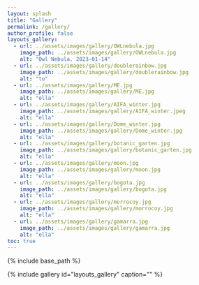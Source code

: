 ```yaml
---
layout: splash
title: "Gallery"
permalink: /gallery/
author_profile: false
layouts_gallery:
  - url: ../assets/images/gallery/OWLnebula.jpg
    image_path: ../assets/images/gallery/OWLnebula.jpg
    alt: "Owl Nebula. 2023-01-14"
  - url: ../assets/images/gallery/doublerainbow.jpg
    image_path: ../assets/images/gallery/doublerainbow.jpg
    alt: "tu"
  - url: ../assets/images/gallery/ME.jpg
    image_path: ../assets/images/gallery/ME.jpg
    alt: "ella"
  - url: ../assets/images/gallery/AIFA_winter.jpg
    image_path: ../assets/images/gallery/AIFA_winter.jpeg
    alt: "ella"
  - url: ../assets/images/gallery/Dome_winter.jpg
    image_path: ../assets/images/gallery/Dome_winter.jpg
    alt: "ella"
  - url: ../assets/images/gallery/botanic_garten.jpg
    image_path: ../assets/images/gallery/botanic_garten.jpg
    alt: "ella"
  - url: ../assets/images/gallery/moon.jpg
    image_path: ../assets/images/gallery/moon.jpg
    alt: "ella"
  - url: ../assets/images/gallery/bogota.jpg
    image_path: ../assets/images/gallery/bogota.jpg
    alt: "ella"
  - url: ../assets/images/gallery/morrocoy.jpg
    image_path: ../assets/images/gallery/morrocoy.jpg
    alt: "ella"
  - url: ../assets/images/gallery/gamarra.jpg
    image_path: ../assets/images/gallery/gamarra.jpg
    alt: "ella"
toc: true
---
```

{% include base_path %}

{% include gallery id="layouts_gallery"  caption="" %}
